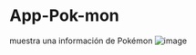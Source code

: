 # App-Pok-mon
muestra una información de Pokémon 
![image](https://github.com/jhojanespinal/App-Pok-mon/assets/125676314/fca72850-fae8-41fc-a8f4-4bdcca321ece)
